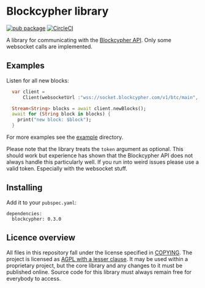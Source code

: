 # Blockcypher library

[![pub package](https://img.shields.io/pub/v/blockcypher.svg)](https://pub.dartlang.org/packages/blockcypher)
[![CircleCI](https://circleci.com/gh/inapay/blockcypher_client.svg?style=svg)](https://circleci.com/gh/inapay/blockcypher_client)

A library for communicating with the [Blockcypher API]. Only some websocket calls are implemented.

## Examples

Listen for all new blocks:

```dart
  var client =
      Client(websocketUrl :"wss://socket.blockcypher.com/v1/btc/main", token: "YOUR-TOKEN");

  Stream<String> blocks = await client.newBlocks();
  await for (String block in blocks) {
    print("new block: $block");
  }
```

For more examples see the [example](example) directory.

Please note that the library treats the `token` argument as optional. This should work but experience has shown that the Blockcypher API does not always handle this particularly well. If you run into weird issues please use a valid token. Especially with the websocket stuff.

## Installing

Add it to your `pubspec.yaml`:

```
dependencies:
  blockcypher: 0.3.0
```

## Licence overview

All files in this repository fall under the license specified in 
[COPYING](COPYING). The project is licensed as [AGPL with a lesser clause](https://www.gnu.org/licenses/agpl-3.0.en.html). 
It may be used within a proprietary project, but the core library and any 
changes to it must be published online. Source code for this library must 
always remain free for everybody to access.

[Blockcypher API]: https://www.blockcypher.com/dev/bitcoin/
